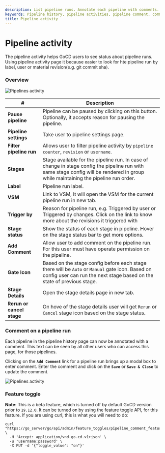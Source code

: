 ```yaml
---
description: List pipeline runs. Annotate each pipeline with comments. Text can be viewed by users who can access the pipeline page.
keywords: Pipeline history, pipeline activities, pipeline comment, comment, pipeline annotations
title: Pipeline activity
---
```


# Pipeline activity

The pipeline activity helps GoCD users to see status about pipeline runs. Using pipeline activity page it because easier to look for hte pipeline run by label, user or material revision(e.g. git commit sha).

### Overview

![Pipelines activity](../images/advanced_usage/pipeline_activity.png)

| #                         | Description                                                                                                                                                                         |
|---------------------------|-------------------------------------------------------------------------------------------------------------------------------------------------------------------------------------|
| **Pause pipeline**        | Pipeline can be paused by clicking on this button. Optionally, it accepts reason for pausing the pipeline.                                                                          |
| **Pipeline settings**     | Take user to pipeline settings page.                                                                                                                                                |
| **Filter pipeline run**   | Allows user to filter pipeline activity by `pipeline counter`, `revision` or `username`.                                                                                            |
| **Stages**                | Stage available for the pipeline run. In case of change in stage config the pipeline run with same stage config will be rendered in group while maintaining the pipeline run order. |
| **Label**                 | Pipeline run label.                                                                                                                                                                 |
| **VSM**                   | Link to VSM, It will open the VSM for the current pipeline run in new tab.                                                                                                          |
| **Trigger by**            | Reason for pipeline run, e.g. Triggered by user or Triggered by changes. Click on the link to know more about the revisions it triggered with                                       |
| **Stage status**          | Show the status of each stage in pipeline. Hover on the stage status bar to get more options.                                                                                       |
| **Add Comment**           | Allow user to add comment on the pipeline run. For this user must have operate permission on the pipeline.                                                                          |
| **Gate Icon**             | Based on the stage config before each stage there will be `Auto` or `Manual` gate icon. Based on config user can run the next stage based on the state of previous stage.           |
| **Stage Details**         | Open the stage details page in new tab.                                                                                                                                             |
| **Rerun or cancel stage** | On hove of the stage details user will get `Rerun` or `Cancel` stage icon based on the stage status.                                                                                |

### Comment on a pipeline run

Each pipeline in the pipeline history page can now be annotated with a comment. This text can be seen by all other users
 who can access this page, for those pipelines.
 
Clicking on the **`Add Comment`** link for a pipeline run brings up a modal box to enter comment. Enter the comment and click
on the **`Save`** or **`Save & Close`** to update the comment.

![Pipelines activity](../images/advanced_usage/pipeline_comment_1.png)


### Feature toggle

**Note:** This is a beta feature, which is turned off by default GoCD version prior to `19.12.0`. It can be turned on by using the feature toggle API, for this feature. If you are using curl, this is what you will need to do:
```
curl "https://go_server/go/api/admin/feature_toggles/pipeline_comment_feature_toggle_key"  \
  -H 'Accept: application/vnd.go.cd.v1+json' \
  -u 'username:password' \
  -X PUT -d '{"toggle_value": "on"}'
```

 
